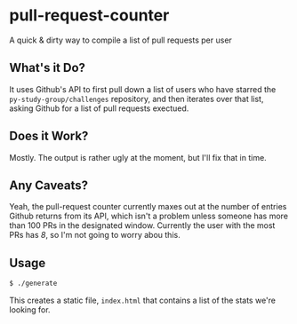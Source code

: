 # pull-request-counter

A quick &amp; dirty way to compile a list of pull requests per user

## What's it Do?

It uses Github's API to first pull down a list of users who have starred the
`py-study-group/challenges` repository, and then iterates over that list,
asking Github for a list of pull requests exectued.

## Does it Work?

Mostly.  The output is rather ugly at the moment, but I'll fix that in time.

## Any Caveats?

Yeah, the pull-request counter currently maxes out at the number of entries
Github returns from its API, which isn't a problem unless someone has more
than 100 PRs in the designated window.  Currently the user with the most PRs
has *8*, so I'm not going to worry abou this.

## Usage

```bash
$ ./generate
```

This creates a static file, `index.html` that contains a list of the stats
we're looking for.
